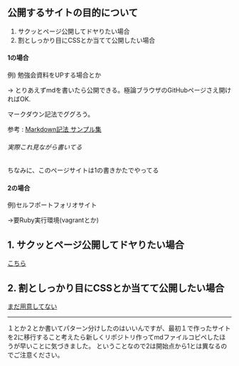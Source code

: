 ## 公開するサイトの目的について
1. サクッとページ公開してドヤりたい場合 
2. 割としっかり目にCSSとか当てて公開したい場合

#### 1の場合
例) 勉強会資料をUPする場合とか 

→ とりあえずmdを書いたら公開できる。極論ブラウザのGitHubページさえ開ければOK. 

マークダウン記法でググろう。 

参考 : [Markdown記法 サンプル集](https://qiita.com/tbpgr/items/989c6badefff69377da7)
###### 実際これ見ながら書いてる
ちなみに、このページサイトは1の書きかたでやってる

#### 2の場合
例)セルフポートフォリオサイト 

→要Ruby実行環境(vagrantとか)


## 1. サクッとページ公開してドヤりたい場合 
[こちら](https://nnn-kakimoto.github.io/study_jekyll_on_ghp/easy_mode)

## 2. 割としっかり目にCSSとか当てて公開したい場合
[まだ用意してない]()


---
１とか２とか書いてパターン分けしたのはいいんですが、最初１で作ったサイトを2に移行すること考えたら新しくリポジトリ作ってmdファイルコピペしたほうが早いことに気づきました。 
ということなので2は開始点から1とは異なるのでご注意ください。